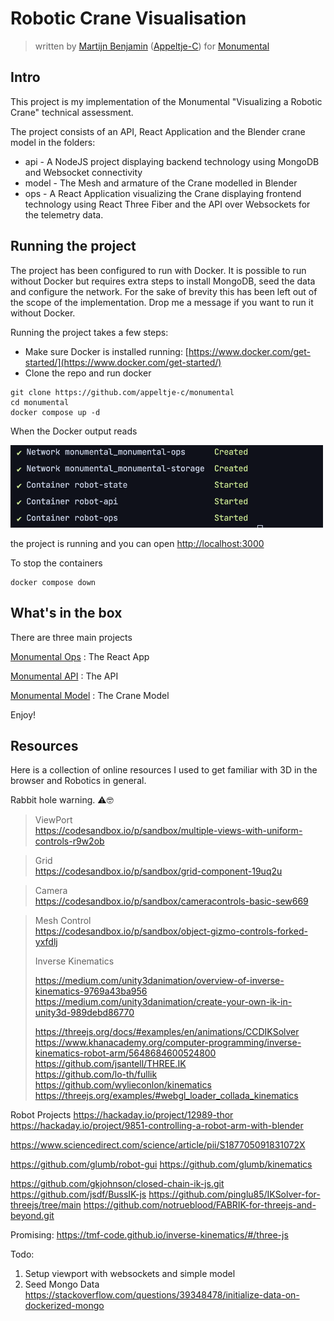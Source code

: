 # Robotic Crane Visualisation

> written
> by [Martijn Benjamin](https://www.linkedin.com/in/martijn-benjamin/) ([Appeltje-C](https://github.com/appeltje-c))
> for [Monumental](https://www.monumental.co/)
>

## Intro

This project is my implementation of the Monumental "Visualizing a Robotic Crane" technical assessment.

The project consists of an API, React Application and the Blender crane model in the folders:

* api - A NodeJS project displaying backend technology using MongoDB and Websocket connectivity
* model - The Mesh and armature of the Crane modelled in Blender
* ops - A React Application visualizing the Crane displaying frontend technology using React Three Fiber and the API
  over Websockets for the telemetry data.

## Running the project

The project has been configured to run with Docker. It is possible to run without Docker but requires extra steps to
install MongoDB, seed the data and configure the network. For the sake of brevity this has been left out of the scope of
the implementation. Drop me a message if you want to run it without Docker.

Running the project takes a few steps:

* Make sure Docker is installed running: [https://www.docker.com/get-started/](https://www.docker.com/get-started/)
* Clone the repo and run docker

```shell
git clone https://github.com/appeltje-c/monumental
cd monumental
docker compose up -d
```

When the Docker output reads

<img src="./docs/docker.png" alt="drawing" width="500"/>

the project is running and you can open [http://localhost:3000](http://localhost:3000)

To stop the containers

```shell
docker compose down
```

## What's in the box

There are three main projects

[Monumental Ops](./ops/README.md) : The React App

[Monumental API](./api/README.md) : The API

[Monumental Model](./model/README.md) : The Crane Model

Enjoy!

## Resources

Here is a collection of online resources I used to get familiar with 3D in the browser and Robotics in general.

Rabbit hole warning. ⚠️🤓

> ViewPort<br/>
> https://codesandbox.io/p/sandbox/multiple-views-with-uniform-controls-r9w2ob

> Grid <br/>
> https://codesandbox.io/p/sandbox/grid-component-19uq2u

> Camera <br/>
> https://codesandbox.io/p/sandbox/cameracontrols-basic-sew669

> Mesh Control <br/>
> https://codesandbox.io/p/sandbox/object-gizmo-controls-forked-yxfdlj
> 
> Inverse Kinematics <br/>
> 
> https://medium.com/unity3danimation/overview-of-inverse-kinematics-9769a43ba956
> https://medium.com/unity3danimation/create-your-own-ik-in-unity3d-989debd86770
> 
> 
> https://threejs.org/docs/#examples/en/animations/CCDIKSolver <br/>
> https://www.khanacademy.org/computer-programming/inverse-kinematics-robot-arm/5648684600524800 <br/>
> https://github.com/jsantell/THREE.IK <br/>
> https://github.com/lo-th/fullik <br/>
> https://github.com/wylieconlon/kinematics <br/>
> https://threejs.org/examples/#webgl_loader_collada_kinematics

Robot Projects
https://hackaday.io/project/12989-thor
https://hackaday.io/project/9851-controlling-a-robot-arm-with-blender

https://www.sciencedirect.com/science/article/pii/S187705091831072X

https://github.com/glumb/robot-gui
https://github.com/glumb/kinematics

https://github.com/gkjohnson/closed-chain-ik-js.git
https://github.com/jsdf/BussIK-js
https://github.com/pinglu85/IKSolver-for-threejs/tree/main
https://github.com/notrueblood/FABRIK-for-threejs-and-beyond.git

Promising:
https://tmf-code.github.io/inverse-kinematics/#/three-js


Todo:

1. Setup viewport with websockets and simple model
2. Seed Mongo Data
   https://stackoverflow.com/questions/39348478/initialize-data-on-dockerized-mongo
